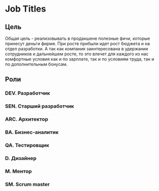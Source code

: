# Job Titles

## Цель
Общая цель - реализовывать в продакшене полезные фичи, которые принесут деньги фирме. При росте прибыли идет рост бюджета и на отдел разработки. А так как компания заинтересована в удержании сотрудников и дальнейшем росте, то это влечет для каждого из нас комфортные условия как и по зарплате, так и по условиям труда, так и по дополнительным бонусам.

## Роли
### DEV. Разработчик
### SEN. Старший разработчик
### ARC. Архитектор
### BA. Бизнес-аналитик
### QA. Тестировщик
### D. Дизайнер
### M. Ментор
### SM. Scrum master
